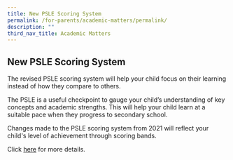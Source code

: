 ```yaml
---
title: New PSLE Scoring System
permalink: /for-parents/academic-matters/permalink/
description: ""
third_nav_title: Academic Matters
---
```

New PSLE Scoring System
-----------------------

The revised PSLE scoring system will help your child focus on their learning instead of how they compare to others.

The PSLE is a useful checkpoint to gauge your child’s understanding of key concepts and academic strengths. This will help your child learn at a suitable pace when they progress to secondary school.  
  
Changes made to the PSLE scoring system from 2021 will reflect your child's level of achievement through scoring bands.

Click [here](https://www.moe.gov.sg/microsites/psle-fsbb/psle/main.html)  for more details.